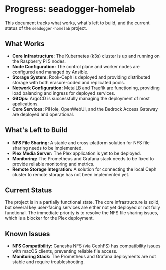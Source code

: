 # Progress: seadogger-homelab

This document tracks what works, what's left to build, and the current status of the `seadogger-homelab` project.

## What Works

*   **Core Infrastructure:** The Kubernetes (k3s) cluster is up and running on the Raspberry Pi 5 nodes.
*   **Node Configuration:** The control plane and worker nodes are configured and managed by Ansible.
*   **Storage System:** Rook-Ceph is deployed and providing distributed storage with both erasure-coded and replicated pools.
*   **Network Configuration:** MetalLB and Traefik are functioning, providing load balancing and ingress for deployed services.
*   **GitOps:** ArgoCD is successfully managing the deployment of most applications.
*   **Core Services:** PiHole, OpenWebUI, and the Bedrock Access Gateway are deployed and operational.

## What's Left to Build

*   **NFS File Sharing:** A stable and cross-platform solution for NFS file sharing needs to be implemented.
*   **Plex Media Server:** The Plex application is yet to be deployed.
*   **Monitoring:** The Prometheus and Grafana stack needs to be fixed to provide reliable monitoring and metrics.
*   **Remote Storage Integration:** A solution for connecting the local Ceph cluster to remote storage has not been implemented yet.

## Current Status

The project is in a partially functional state. The core infrastructure is solid, but several key user-facing services are either not yet deployed or not fully functional. The immediate priority is to resolve the NFS file sharing issues, which is a blocker for the Plex deployment.

## Known Issues

*   **NFS Compatibility:** Ganesha NFS (via CephFS) has compatibility issues with macOS clients, preventing reliable file access.
*   **Monitoring Stack:** The Prometheus and Grafana deployments are not stable and require troubleshooting.
